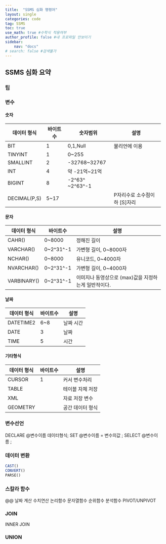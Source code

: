 ```yaml
---
title:  "SSMS 심화 명령어"
layout: single
categories: code
tag: SSMS
toc: true
use_math: true #수학식 적용여부
author_profile: false #내 프로파일 안보이기
sidebar:
    nav: "docs" 
# search: false #검색불가
---
```


## SSMS 심화 요약
### 팁

### 변수
#### 숫자
 
데이터 형식|바이트수|숫자범위|설명
---|---|---|---
BIT|1|0,1,Null|불리언에 이용
TINYINT|1|0~255|
SMALLINT|2|-32768~32767|
INT|4|약 -21억~21억
BIGINT|8|-2^63^ ~2^63^-1|
DECIMAL(P,S)|5~17| | P자리수로 소수점이하 [S]자리

#### 문자

데이터 형식|바이트수|설명
---|---|---
CAHR()|0~8000|정해진 길이
VARCHAR()|0~2^31^-1|가변형 길이, 0~8000자
NCHAR()|0~8000|유니코드, 0~4000자
NVARCHAR()|0~2^31^-1|가변형 길이, 0~4000자
VARBINARY()|0~2^31^-1|이미지나 동영상으로 (max)값을 지정하는게 일반적이다.

#### 날짜

데이터 형식|바이트수|설명
---|---|---
DATETIME2|6~8|날짜 시간
DATE|3|날짜
TIME|5|시간

#### 기타형식

데이터 형식|바이트수|설명
---|---|---
CURSOR|1|커서 변수처리
TABLE| |테이블 자체 저장
XML| | 자료 저장 변수
GEOMETRY|| 공간 데이터 형식


### 변수선언
DECLARE @변수이름 데이터형식;
SET @변수이름 = 변수의값 ;
SELECT @변수이름 ;

### 데이터 변환
```sql
CAST()
CONVERT()
PARSE()
```
### 스칼라 함수

@@
날짜 계산
수치연산
논리함수
문자열함수
순위함수
분석함수
PIVOT/UNPIVOT

### JOIN
INNER JOIN

### UNION